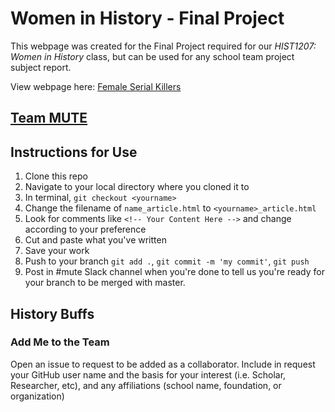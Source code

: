 # Women in History - Final Project
This webpage was created for the Final Project required for our *HIST1207: Women in History* class, but can be used for any school team project subject report.
<p>
View webpage here:
<a href="http://mackroe.tech/WomenInHistory-FinalProject/">Female Serial Killers</a>


## [Team MUTE](ourteam.html)


## Instructions for Use
1. Clone this repo
2. Navigate to your local directory where you cloned it to
3. In terminal, `git checkout <yourname>`
4. Change the filename of `name_article.html` to `<yourname>_article.html`
5. Look for comments like `<!-- Your Content Here -->` and change according to your preference
6. Cut and paste what you've written
7. Save your work
8. Push to your branch `git add .`, `git commit -m 'my commit'`, `git push`
9. Post in #mute Slack channel when you're done to tell us you're ready for your branch to be merged with master.

## History Buffs
### Add Me to the Team
Open an issue to request to be added as a collaborator. Include in request your GitHub user name and the basis for your interest (i.e. Scholar, Researcher, etc), and any affiliations (school name, foundation, or organization)
